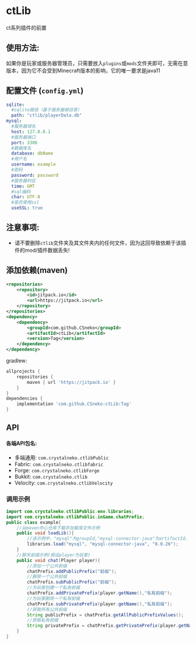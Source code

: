 # ctLib
ct系列插件的前置
## 使用方法:
如果你是玩家或服务器管理员，只需要放入`plugins`或`mods`文件夹即可，无需在意版本，因为它不会受到Minecraft版本的影响，它的唯一要求是java11
## 配置文件 (`config.yml`)
```yaml
sqlite:
  #sqlite路径（基于服务器根目录）
  path: "ctlib/playerData.db"
mysql:
  #服务器域名
  host: 127.0.0.1
  #服务器端口
  port: 3306
  #数据库名
  database: dbName
  #用户名
  username: example
  #密码
  password: password
  #服务器时区
  time: GMT
  #sql编码
  char: UTF-8
  #是否使用ssl
  useSSL: true
```
## 注意事项:
- 请不要删除`ctlib`文件夹及其文件夹内的任何文件，因为这回导致依赖于该插件的mod/插件数据丢失!
## 添加依赖(maven)
```xml
<repositories>
    <repository>
        <id>jitpack.io</id>
        <url>https://jitpack.io</url>
    </repository>
</repositories>
<dependency>
    <dependency>
        <groupId>com.github.CSneko</groupId>
        <artifactId>ctLib</artifactId>
        <version>Tag</version>
    </dependency>
</dependency>
```
gradlew:
```Groovy
allprojects {
	repositories {
		maven { url 'https://jitpack.io' }
	}
}
dependencies {
    implementation 'com.github.CSneko:ctLib:Tag'
}
```
## API
#### 各端API包名:
- 多端通用: `com.crystalneko.ctlibPublic`
- Fabric: `com.crystalneko.ctlibfabric`
- Forge: `com.crystalneko.ctlibForge`
- Bukkit: `com.crystalneko.ctlib`
- Velocity: `com.crystalneko.ctlibVelocity`
### 调用示例
```java
import com.crystalneko.ctlibPublic.env.libraries;
import com.crystalneko.ctlibPublic.inGame.chatPrefix;
public class example{
    //从maven中心仓库下载并加载库文件示例
    public void loadLib(){
        //该示例中，"mysql"为groupId,"mysql-connector-java"为artifactId，"8.0.26"为版本号
        libraries.load("mysql", "mysql-connector-java", "8.0.26");
    }
    //聊天前缀示例(假设player为玩家)
    public void chat(Player player){
        //添加一个公共前缀
        chatPrefix.addPublicPrefix("前缀");
        //删除一个公共前缀
        chatPrefix.subPublicPrefix("前缀");
        //为玩家创建一个私有前缀
        chatPrefix.addPrivatePrefix(player.getName(),"私有前缀");
        //为玩家删除一个私有前缀
        chatPrefix.subPrivatePrefix(player.getName(),"私有前缀");
        //获取所有公共前缀
        String publicPrefix = chatPrefix.getAllPublicPrefixValues();
        //获取私有前缀
        String privatePrefix = chatPrefix.getPrivatePrefix(player.getName());
    }
}
```
